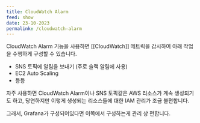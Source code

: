 ```yaml
---
title: CloudWatch Alarm
feed: show
date: 23-10-2023
permalink: /cloudwatch-alarm
---
```

CloudWatch Alarm 기능을 사용하면 [[CloudWatch]] 메트릭을 감시하여 아래 작업을 수행하게 구성할 수 있습니다.

- SNS 토픽에 알림을 보내기 (주로 슬랙 알림에 사용)
- EC2 Auto Scaling
- 등등

자주 사용하면 CloudWatch Alarm이나 SNS 토픽같은 AWS 리소스가 계속 생성되기도 하고, 당연하지만 이렇게 생성되는 리소스들에 대한 IAM 관리가 조금 불편합니다.

그래서, Grafana가 구성되어있다면 이쪽에서 구성하는게 관리 상 편합니다.